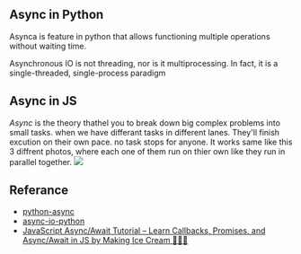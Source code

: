 ## Async in Python

Asynca is feature in python that allows functioning multiple operations without waiting time.

Asynchronous IO is not threading, nor is it multiprocessing. In fact, it is a single-threaded, single-process paradigm

## Async in JS

*Async* is the theory thathel you to break down big complex problems into small tasks.
when we have differant tasks in different lanes. They'll finish excution on their own pace. no task stops for anyone.
It works same like this 3 diffrent photos, where each one of them run on thier own like they run in
parallel together.
![](https://giphy.com/gifs/MMDnmJnE7uhX6KtcKc)



## Referance

- [python-async](https://www.educba.com/python-async/)
- [async-io-python](https://realpython.com/async-io-python/)
- [JavaScript Async/Await Tutorial – Learn Callbacks, Promises, and Async/Await in JS by Making Ice Cream 🍧🍨🍦](https://www.freecodecamp.org/news/javascript-async-await-tutorial-learn-callbacks-promises-async-await-by-making-icecream/)